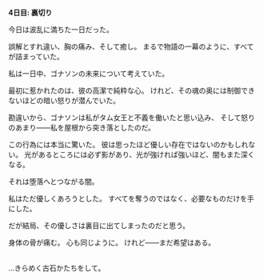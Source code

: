 <!-- title: シオリの日誌: 4日目 -->

**4日目: 裏切り**

今日は波乱に満ちた一日だった。

誤解とすれ違い、胸の痛み、そして癒し。
まるで物語の一幕のように、すべてが詰まっていた。

私は一日中、ゴナソンの未来について考えていた。

最初に惹かれたのは、彼の高潔で純粋な心。
けれど、その魂の奥には制御できないほどの暗い怒りが潜んでいた。

勘違いから、ゴナソンは私がタム女王と不義を働いたと思い込み、
そして怒りのあまり――私を屋根から突き落としたのだ。

この行為には本当に驚いた。
彼は思ったほど優しい存在ではないのかもしれない。
光があるところには必ず影があり、光が強ければ強いほど、闇もまた深くなる。

それは堕落へとつながる闇。

私はただ優しくあろうとした。
すべてを奪うのではなく、必要なものだけを手にした。

だが結局、その優しさは裏目に出てしまったのだと思う。

身体の骨が痛む。
心も同じように。
けれど――まだ希望はある。

\
…きらめく古石かたちをして。
